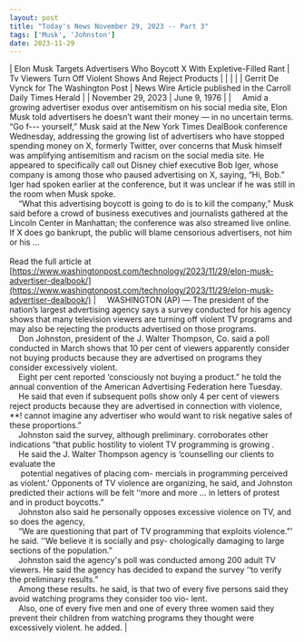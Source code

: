 ```yaml
---
layout: post
title: "Today's News November 29, 2023 -- Part 3"
tags: ['Musk', 'Johnston']
date: 2023-11-29
---
```


| Elon Musk Targets Advertisers Who Boycott X With Expletive-Filled Rant | Tv Viewers Turn Off Violent Shows And Reject Products  |
|  |  |
| Gerrit De Vynck for The Washington Post | News Wire Article published in the Carroll Daily Times Herald |
| November 29, 2023 | June 9, 1976 |
| &nbsp;&nbsp;&nbsp;&nbsp;Amid a growing advertiser exodus over antisemitism on his social media site, Elon Musk told advertisers he doesn’t want their money — in no uncertain terms. “Go f--- yourself,” Musk said at the New York Times DealBook conference Wednesday, addressing the growing list of advertisers who have stopped spending money on X, formerly Twitter, over concerns that Musk himself was amplifying antisemitism and racism on the social media site. He appeared to specifically call out Disney chief executive Bob Iger, whose company is among those who paused advertising on X, saying, “Hi, Bob.” Iger had spoken earlier at the conference, but it was unclear if he was still in the room when Musk spoke.<br>&nbsp;&nbsp;&nbsp;&nbsp;“What this advertising boycott is going to do is to kill the company,” Musk said before a crowd of business executives and journalists gathered at the Lincoln Center in Manhattan; the conference was also streamed live online. If X does go bankrupt, the public will blame censorious advertisers, not him or his ...<br><br>Read the full article at<br>[https://www.washingtonpost.com/technology/2023/11/29/elon-musk-advertiser-dealbook/](https://www.washingtonpost.com/technology/2023/11/29/elon-musk-advertiser-dealbook/) | &nbsp;&nbsp;&nbsp;&nbsp;WASHINGTON (AP) — The president of the nation’s largest advertising agency says a survey conducted for his agency shows that many television viewers are turning off violent TV programs and may also be rejecting the products advertised on those programs.<br>&nbsp;&nbsp;&nbsp;&nbsp;Don Johnston, president of the J. Walter Thompson, Co. said a poll conducted in March shows that 10 per cent of viewers apparently consider not buying products because they are advertised on programs they consider excessively violent.<br>&nbsp;&nbsp;&nbsp;&nbsp;Eight per cent reported ‘consciously not buying a product.” he told the annual convention of the American Advertising Federation here Tuesday.<br>&nbsp;&nbsp;&nbsp;&nbsp;He said that even if subsequent polls show only 4 per cent of viewers reject products because they are advertised in connection with violence, **! cannot imagine any advertiser who would want to risk negative sales of these proportions.”<br>&nbsp;&nbsp;&nbsp;&nbsp;Johnston said the survey, although preliminary. corroborates other indications “that public hostility to violent TV programming is growing .<br>&nbsp;&nbsp;&nbsp;&nbsp;He said the J. Walter Thompson agency is ‘counselling our clients to evaluate the<br>&nbsp;&nbsp;&nbsp;&nbsp; potential negatives of placing com- mercials in programming perceived as violent.’ Opponents of TV violence are organizing, he said, and Johnston predicted their actions will be felt ‘‘more and more ... in letters of protest and in product boycotts.”<br>&nbsp;&nbsp;&nbsp;&nbsp;Johnston also said he personally opposes excessive violence on TV, and so does the agency,<br>&nbsp;&nbsp;&nbsp;&nbsp;“We are questioning that part of TV programming that exploits violence.”’ he said. ‘'We believe it is socially and psy- chologically damaging to large sections of the population.”<br>&nbsp;&nbsp;&nbsp;&nbsp;Johnston said the agency's poll was conducted among 200 adult TV viewers. He said the agency has decided to expand the survey ‘‘to verify the preliminary results.”<br>&nbsp;&nbsp;&nbsp;&nbsp;Among these results. he said, is that two of every five persons said they avoid watching programs they consider too vio- lent.<br>&nbsp;&nbsp;&nbsp;&nbsp;Also, one of every five men and one of every three women said they prevent their children from watching programs they thought were excessively violent. he added.  |